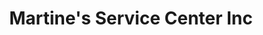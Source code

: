 ---
title: "Martine's Service Center Inc"
url: /middletown/martines-service-center-inc-bert-crawford-road-2/
shop: car repair
---